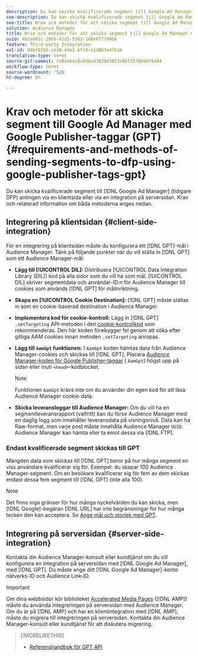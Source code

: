 ```yaml
---
description: Du kan skicka kvalificerade segment till Google Ad Manager antingen via en klient eller via en integration på serversidan. Krav och relaterad information om båda metoderna anges nedan.
seo-description: Du kan skicka kvalificerade segment till Google Ad Manager antingen via en klient eller via en integration på serversidan. Krav och relaterad information om båda metoderna anges nedan.
seo-title: Krav och metoder för att skicka segment till Google Ad Manager med Google Publisher-taggar (GPT)
solution: Audience Manager
title: Krav och metoder för att skicka segment till Google Ad Manager med Google Publisher-taggar (GPT)
uuid: 4b2ea81c-29bb-42d3-93d3-1d8e677790b6
feature: Third-party Integration
exl-id: 04bf6fb5-ce38-4de1-bf19-e130b7e47616
translation-type: tm+mt
source-git-commit: fe01ebac8c0d0ad3630d3853e0bf32f0b00f6a44
workflow-type: tm+mt
source-wordcount: '526'
ht-degree: 0%

---
```


# Krav och metoder för att skicka segment till Google Ad Manager med Google Publisher-taggar (GPT) {#requirements-and-methods-of-sending-segments-to-dfp-using-google-publisher-tags-gpt}

Du kan skicka kvalificerade segment till [!DNL Google Ad Manager] (tidigare DFP) antingen via en klientsida eller via en integration på serversidan. Krav och relaterad information om båda metoderna anges nedan.

## Integrering på klientsidan {#client-side-integration}

För en integrering på klientsidan måste du konfigurera ett [!DNL GPT]-mål i Audience Manager. Tänk på följande punkter när du vill ställa in [!DNL GPT] som ett Audience Manager-mål:

* **Lägg till  [!UICONTROL DIL]:** Distribuera  [!UICONTROL Data Integration Library (DIL)] kod på alla sidor som du vill ha som mål. [!UICONTROL DIL] skriver segmentdata och användar-ID:n för Audience Manager till cookies som används  [!DNL GPT] för målinriktning.

* **Skapa en  [!UICONTROL Cookie Destination]:** [!DNL GPT] måste ställas in som en cookie-baserad destination i Audience Manager.

* **Implementera kod för cookie-kontroll:** Lägg in  [!DNL GPT] `.setTargeting` API-metoden i den  [cookie-kontrollkod](../../integration/gpt-aam-destination/gpt-aam-modify-api.md) som rekommenderas. Den här koden förebygger fel genom att söka efter giltiga AAM cookies innan metoden `.setTargeting` anropas.

* **Lägg till  `AamGpt` funktionen:** I  `AamGpt` koden hämtas data från Audience Manager-cookies och skickas till  [!DNL GPT]. Placera [Audience Manager-koden för Google Publisher-taggar](../../integration/gpt-aam-destination/gpt-aam-aamgpt-code.md) ( `AamGpt`) högst upp på sidan eller inuti `<head>`-kodblocket.

   >[!NOTE]
   >
   >Funktionen `AamGpt` krävs inte om du använder din egen kod för att läsa Audience Manager cookie-data.

* **Skicka leveransloggar till Audience Manager:** Om du vill ha en segmentleveransrapport (valfritt) kan du förse Audience Manager med en daglig logg som innehåller leveransdata på visningsnivå. Data kan ha Raw-format, men varje post måste innehålla Audience Manager `UUID`. Audience Manager kan hämta eller ta emot dessa via [!DNL FTP].

### Endast kvalificerade segment skickas till GPT

Mängden data som skickas till [!DNL GPT] beror på hur många segment en viss användare kvalificerar sig för. Exempel: du skapar 100 Audience Manager-segment. Om en besökare kvalificerar sig för fem av dem skickas endast dessa fem segment till [!DNL GPT] (inte alla 100).

>[!NOTE]
>
>Det finns inga gränser för hur många nyckelvärden du kan skicka, men [!DNL Google]-begäran [!DNL URL] har inte begränsningar för hur många tecken den kan acceptera. Se [Ange mål och storlek med GPT](https://support.google.com/dfp_premium/bin/answer.py?hl=en&amp;answer=1697712).

## Integrering på serversidan {#server-side-integration}

Kontakta din Audience Manager-konsult eller kundtjänst om du vill konfigurera en integration på serversidan med [!DNL Google Ad Manager], med [!DNL GPT]. Du måste ange ditt [!DNL Google Ad Manager]-konto nätverks-ID och Audience Link-ID.

>[!IMPORTANT]
>
>Om dina webbsidor kör biblioteket [Accelerated Media Pages](https://www.ampproject.org/) ([!DNL AMP]) måste du använda integreringen på serversidan med Audience Manager. Om du är på [!DNL AMP] och har en klientintegration med [!DNL AMP], måste du migrera till integreringen på serversidan. Kontakta din Audience Manager-konsult eller kundtjänst för att diskutera migrering.

>[!MORELIKETHIS]
>
>* [Referenshandbok för GPT API](https://support.google.com/dfp_premium/bin/answer.py?hl=en&amp;answer=1650154)

